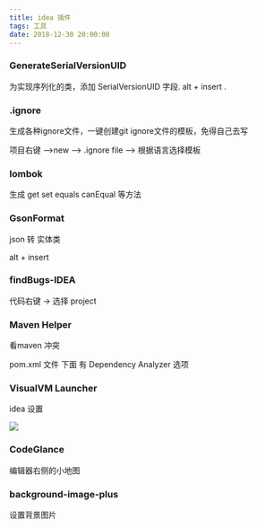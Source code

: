 ```yaml
---
title: idea 插件
tags: 工具
date: 2018-12-30 20:00:00
---
```


###  GenerateSerialVersionUID

 为实现序列化的类，添加 SerialVersionUID 字段. alt + insert .

### .ignore

生成各种ignore文件，一键创建git ignore文件的模板，免得自己去写

项目右键 ——>new  ——> .ignore file ——> 根据语言选择模板

### lombok

生成  get   set  equals  canEqual 等方法

### GsonFormat

json 转  实体类

alt + insert 


### findBugs-IDEA

代码右键  -> 选择 project 

### Maven Helper 

 看maven 冲突

pom.xml 文件 下面 有 Dependency Analyzer 选项


<!--more-->

### VisualVM Launcher

idea 设置

![](https://beer-1256523277.cos.ap-shanghai.myqcloud.com/beer/blog/visuam_idea_plugin_20190606165843.png)

### CodeGlance

编辑器右侧的小地图

### background-image-plus

设置背景图片
